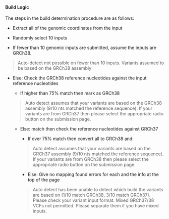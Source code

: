 #### <a id="build-logic"></a>Build Logic
The steps in the build determination procedure are as follows:

- Extract all of the genomic coordinates from the input
- Randomly select 10 inputs

- If fewer than 10 genomic inputs are submitted, assume the inputs are GRCh38.
> Auto-detect not possible on fewer than 10 inputs. Variants assumed to be based on the GRCh38 assembly

- Else: Check the GRCh38 reference nucleotides against the input reference nucleotides

    - If higher than 75% match then mark as GRCh38
    > Auto detect assumes that your variants are based on the GRCh38 assembly (9/10 nts matched the reference sequence). If your variants are from GRCh37 then please select the appropriate radio button on the submission page.

    - Else: match then check the reference nucleotides against GRCh37

        - If over 75% match then convert all to GRCh38 and:
        > Auto detect assumes that your variants are based on the GRCh37 assembly (9/10 nts matched the reference sequence). If your variants are from GRCh38 then please select the appropriate radio button on the submission page.
        - Else: Give no mapping found errors for each and the info at the top of the page
        > Auto detect has been unable to detect which build the variants are based on (1/10 match GRCh38, 3/10 match GRCh37). Please check your variant input format. Mixed GRCh37/38 VCFs not permitted. Please separate them if you have mixed inputs.
